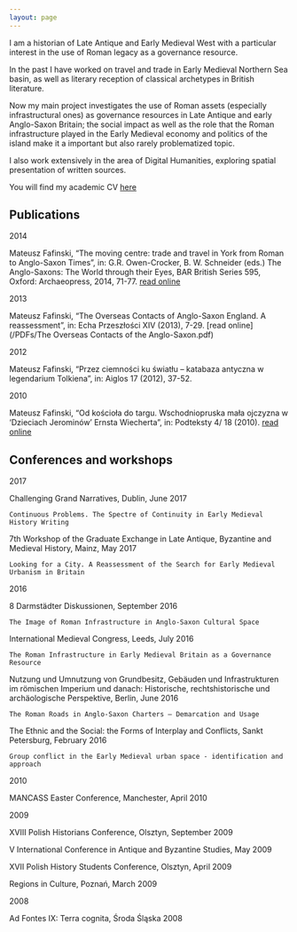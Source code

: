 ```yaml
---
layout: page
---
```


I am a historian of Late Antique and Early Medieval West with a particular interest in the use of Roman legacy as a governance resource.

In the past I have worked on travel and trade in Early Medieval Northern Sea basin, as well as literary reception of classical archetypes in British literature.

Now my main project investigates the use of Roman assets (especially infrastructural ones) as governance resources in Late Antique and early Anglo-Saxon Britain; the social impact as well as the role that the Roman infrastructure played in the Early Medieval economy and politics of the island make it a important but also rarely problematized topic.

I also work extensively in the area of Digital Humanities, exploring spatial presentation of written sources.

You will find my academic CV [here](/CV.md)


Publications
---

2014

Mateusz Fafinski, “The moving centre: trade and travel in York from Roman to Anglo-Saxon Times”, in: G.R. Owen-Crocker,  B. W. Schneider (eds.)  The Anglo-Saxons: The World through their Eyes, BAR British Series 595, Oxford: Archaeopress, 2014, 71-77. [read online](/PDFs/York.pdf)

2013

Mateusz Fafinski, “The Overseas Contacts of Anglo-Saxon England. A reassessment”, in: Echa Przeszłości XIV (2013), 7-29. [read online](/PDFs/The Overseas Contacts of the Anglo-Saxon.pdf)

2012

Mateusz Fafinski, “Przez ciemności ku światłu – katabaza antyczna w legendarium Tolkiena”, in: Aiglos 17 (2012), 37-52.

2010

Mateusz Fafinski, “Od kościoła do targu. Wschodniopruska mała ojczyzna w ‘Dzieciach Jerominów’ Ernsta Wiecherta”, in: Podteksty 4/ 18 (2010). [read online](http://podteksty.amu.edu.pl/podteksty/?action=dynamic&nr=19&dzial=4&id=410)

Conferences and workshops
---

2017

Challenging Grand Narratives, Dublin, June 2017

`Continuous Problems. The Spectre of Continuity in Early Medieval History Writing`

7th Workshop of the Graduate Exchange in Late Antique, Byzantine and Medieval History, Mainz, May 2017

`Looking for a City. A Reassessment of the Search for Early Medieval Urbanism in Britain`

2016

8 Darmstädter Diskussionen, September 2016

`The Image of Roman Infrastructure
in Anglo-Saxon Cultural Space`

International Medieval Congress, Leeds, July 2016

`The Roman Infrastructure in Early Medieval Britain as a Governance Resource`

Nutzung und Umnutzung von Grundbesitz, Gebäuden und Infrastrukturen im römischen Imperium und danach: Historische, rechtshistorische und archäologische Perspektive, Berlin, June 2016

`The Roman Roads in Anglo-Saxon Charters ‒ Demarcation and Usage`

The Ethnic and the Social: the Forms of Interplay and Conflicts, Sankt Petersburg, February 2016

`Group conflict in the Early Medieval urban space - identification and approach`

2010

MANCASS Easter Conference, Manchester, April 2010

2009

XVIII Polish Historians Conference, Olsztyn, September 2009

V International Conference in Antique and Byzantine Studies, May 2009

XVII Polish History Students Conference, Olsztyn, April 2009

Regions in Culture, Poznań, March 2009

2008

Ad Fontes IX: Terra cognita, Środa Śląska 2008
